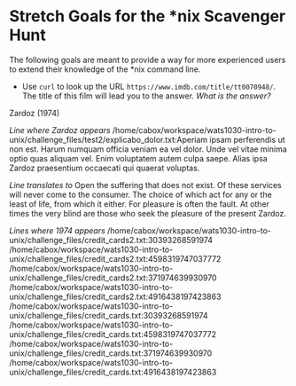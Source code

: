 # Stretch Goals for the *nix Scavenger Hunt

The following goals are meant to provide a way for more experienced users to
extend their knowledge of the *nix command line.

* Use `curl` to look up the URL `https://www.imdb.com/title/tt0070948/`. The title of this film will lead you to the answer. *What is the answer?*

Zardoz (1974)

*Line where Zardoz appears*
/home/cabox/workspace/wats1030-intro-to-unix/challenge_files/test2/explicabo_dolor.txt:Aperiam ipsam perferendis ut non est. Harum numquam officia veniam ea vel dolor. Unde vel vitae minima optio quas aliquam vel. Enim voluptatem autem culpa saepe. Alias ipsa Zardoz praesentium occaecati qui quaerat voluptas.

*Line translates to*
Open the suffering that does not exist. Of these services will never come to the consumer. The choice of which act for any or the least of life, from which it either. For pleasure is often the fault. At other times the very blind are those who seek the pleasure of the present Zardoz.

*Lines where 1974 appears*
/home/cabox/workspace/wats1030-intro-to-unix/challenge_files/credit_cards2.txt:30393268591974
/home/cabox/workspace/wats1030-intro-to-unix/challenge_files/credit_cards2.txt:4598319747037772
/home/cabox/workspace/wats1030-intro-to-unix/challenge_files/credit_cards2.txt:371974639930970
/home/cabox/workspace/wats1030-intro-to-unix/challenge_files/credit_cards2.txt:4916438197423863
/home/cabox/workspace/wats1030-intro-to-unix/challenge_files/credit_cards.txt:30393268591974
/home/cabox/workspace/wats1030-intro-to-unix/challenge_files/credit_cards.txt:4598319747037772
/home/cabox/workspace/wats1030-intro-to-unix/challenge_files/credit_cards.txt:371974639930970
/home/cabox/workspace/wats1030-intro-to-unix/challenge_files/credit_cards.txt:4916438197423863